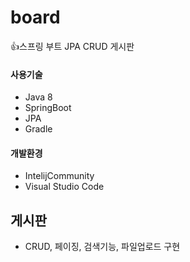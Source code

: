 # board
:+1:스프링 부트 JPA CRUD 게시판 
#### 사용기술
+ Java 8
+ SpringBoot
+ JPA
+ Gradle

#### 개발환경
+ IntelijCommunity
+ Visual Studio Code

## 게시판
+ CRUD, 페이징, 검색기능, 파일업로드 구현
